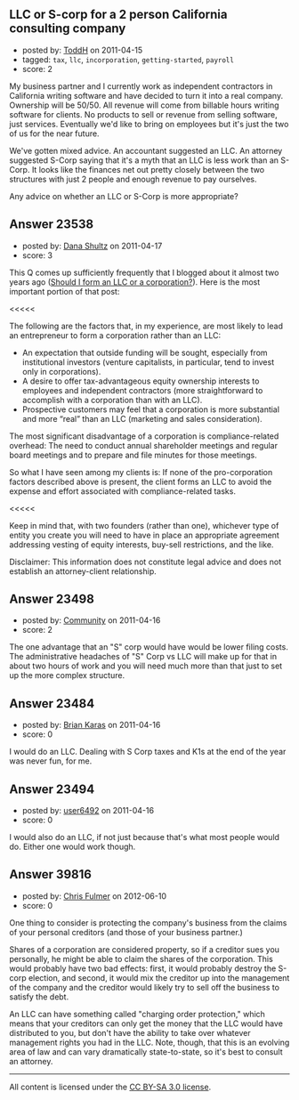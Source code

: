 ## LLC or S-corp for a 2 person California consulting company

- posted by: [ToddH](https://stackexchange.com/users/-1/9690-toddh) on 2011-04-15
- tagged: `tax`, `llc`, `incorporation`, `getting-started`, `payroll`
- score: 2

My business partner and I currently work as independent contractors in California writing software and have decided to turn it into a real company. Ownership will be 50/50. All revenue will come from billable hours writing software for clients. No products to sell or revenue from selling software, just services. Eventually we'd like to bring on employees but it's just the two of us for the near future.

We've gotten mixed advice. An accountant suggested an LLC. An attorney suggested S-Corp saying that it's a myth that an LLC is less work than an S-Corp. It looks like the finances net out pretty closely between the two structures with just 2 people and enough revenue to pay ourselves.

Any advice on whether an LLC or S-Corp is more appropriate?


## Answer 23538

- posted by: [Dana Shultz](https://stackexchange.com/users/-1/1841-dana-shultz) on 2011-04-17
- score: 3

<p>This Q comes up sufficiently frequently that I blogged about it almost two years ago (<a href="http://danashultz.com/blog/2009/08/14/should-i-form-an-llc-or-a-corporation/" rel="nofollow">Should I form an LLC or a corporation?</a>). Here is the most important portion of that post:</p>

<p>&lt;&lt;&lt;&lt;&lt;</p>

<p>The following are the factors that, in my experience, are most likely to lead an entrepreneur to form a corporation rather than an LLC:</p>

<ul>
<li>An expectation that outside funding will be sought, especially from institutional investors (venture capitalists, in particular, tend to invest only in corporations).</li>
<li>A desire to offer tax-advantageous equity ownership interests to employees and independent contractors (more straightforward to accomplish with a corporation than with an LLC).</li>
<li>Prospective customers may feel that a corporation is more substantial and more “real” than an LLC (marketing and sales consideration).</li>
</ul>

<p>The most significant disadvantage of a corporation is compliance-related overhead: The need to conduct annual shareholder meetings and regular board meetings and to prepare and file minutes for those meetings.</p>

<p>So what I have seen among my clients is: If none of the pro-corporation factors described above is present, the client forms an LLC to avoid the expense and effort associated with compliance-related tasks.</p>

<p>&lt;&lt;&lt;&lt;&lt;</p>

<p>Keep in mind that, with two founders (rather than one), whichever type of entity you create you will need to have in place an appropriate agreement addressing vesting of equity interests, buy-sell restrictions, and the like.</p>

<p>Disclaimer: This information does not constitute legal advice and does not establish an attorney-client relationship.</p>



## Answer 23498

- posted by: [Community](https://stackexchange.com/users/-1/-1-community) on 2011-04-16
- score: 2

The one advantage that an "S" corp would have would be lower filing costs. The administrative headaches of "S" Corp vs LLC will make up for that in about two hours of work and you will need much more than that just to set up the more complex structure.


## Answer 23484

- posted by: [Brian Karas](https://stackexchange.com/users/-1/8465-brian-karas) on 2011-04-16
- score: 0

I would do an LLC.  Dealing with S Corp taxes and K1s at the end of the year was never fun, for me.  


## Answer 23494

- posted by: [user6492](https://stackexchange.com/users/-1/6492-user6492) on 2011-04-16
- score: 0

I would also do an LLC, if not just because that's what most people would do.  Either one would work though.


## Answer 39816

- posted by: [Chris Fulmer](https://stackexchange.com/users/-1/17026-chris-fulmer) on 2012-06-10
- score: 0

One thing to consider is protecting the company's business from the claims of your personal creditors (and those of your business partner.)

Shares of a corporation are considered property, so if a creditor sues you personally, he might be able to claim the shares of the corporation.  This would probably have two bad effects:  first, it would probably destroy the S-corp election, and second, it would mix the creditor up into the management of the company and the creditor would likely try to sell off the business to satisfy the debt.

An LLC can have something called "charging order protection," which means that your creditors can only get the money that the LLC would have distributed to you, but don't have the ability to take over whatever management rights you had in the LLC.  Note, though, that this is an evolving area of law and can vary dramatically state-to-state, so it's best to consult an attorney.



---

All content is licensed under the [CC BY-SA 3.0 license](https://creativecommons.org/licenses/by-sa/3.0/).
